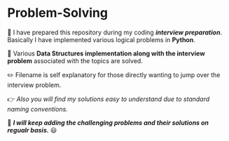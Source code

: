 # Problem-Solving

:dart: I have prepared this repository during my coding ***interview preparation***. Basically I have implemented various logical problems in **Python**.

:gem: Various **Data Structures implementation along with the interview problem** associated with the topics are solved.

:pencil2: Filename is self explanatory for those directly wanting to jump over the interview problem.

:point_right: *Also you will find my solutions easy to understand due to standard naming conventions.*

:eyes: ***I will keep adding the challenging problems and their solutions on regualr basis.***  :smiley:
